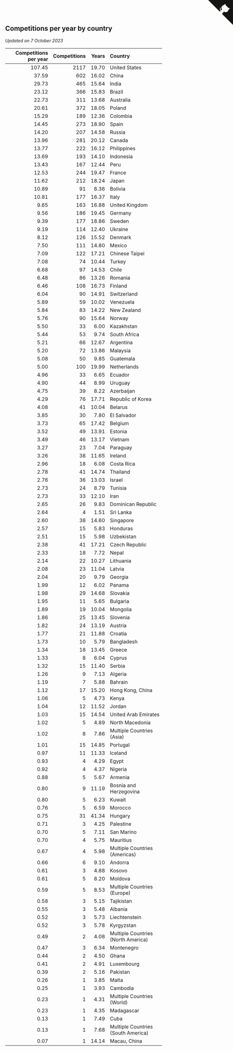 ## Competitions per year by country

*Updated on  7 October 2023*

| Competitions per year | Competitions | Years | Country |
| ---: | ---: | ---: | :--- |
| 107.45 | 2117 | 19.70 | United States |
| 37.59 | 602 | 16.02 | China |
| 29.73 | 465 | 15.64 | India |
| 23.12 | 366 | 15.83 | Brazil |
| 22.73 | 311 | 13.68 | Australia |
| 20.61 | 372 | 18.05 | Poland |
| 15.29 | 189 | 12.36 | Colombia |
| 14.45 | 273 | 18.90 | Spain |
| 14.20 | 207 | 14.58 | Russia |
| 13.96 | 281 | 20.12 | Canada |
| 13.77 | 222 | 16.12 | Philippines |
| 13.69 | 193 | 14.10 | Indonesia |
| 13.43 | 167 | 12.44 | Peru |
| 12.53 | 244 | 19.47 | France |
| 11.62 | 212 | 18.24 | Japan |
| 10.89 | 91 | 8.36 | Bolivia |
| 10.81 | 177 | 16.37 | Italy |
| 9.65 | 163 | 16.88 | United Kingdom |
| 9.56 | 186 | 19.45 | Germany |
| 9.39 | 177 | 18.86 | Sweden |
| 9.19 | 114 | 12.40 | Ukraine |
| 8.12 | 126 | 15.52 | Denmark |
| 7.50 | 111 | 14.80 | Mexico |
| 7.09 | 122 | 17.21 | Chinese Taipei |
| 7.08 | 74 | 10.44 | Turkey |
| 6.68 | 97 | 14.53 | Chile |
| 6.48 | 86 | 13.26 | Romania |
| 6.46 | 108 | 16.73 | Finland |
| 6.04 | 90 | 14.91 | Switzerland |
| 5.89 | 59 | 10.02 | Venezuela |
| 5.84 | 83 | 14.22 | New Zealand |
| 5.76 | 90 | 15.64 | Norway |
| 5.50 | 33 | 6.00 | Kazakhstan |
| 5.44 | 53 | 9.74 | South Africa |
| 5.21 | 66 | 12.67 | Argentina |
| 5.20 | 72 | 13.86 | Malaysia |
| 5.08 | 50 | 9.85 | Guatemala |
| 5.00 | 100 | 19.99 | Netherlands |
| 4.96 | 33 | 6.65 | Ecuador |
| 4.90 | 44 | 8.99 | Uruguay |
| 4.75 | 39 | 8.22 | Azerbaijan |
| 4.29 | 76 | 17.71 | Republic of Korea |
| 4.08 | 41 | 10.04 | Belarus |
| 3.85 | 30 | 7.80 | El Salvador |
| 3.73 | 65 | 17.42 | Belgium |
| 3.52 | 49 | 13.91 | Estonia |
| 3.49 | 46 | 13.17 | Vietnam |
| 3.27 | 23 | 7.04 | Paraguay |
| 3.26 | 38 | 11.65 | Ireland |
| 2.96 | 18 | 6.08 | Costa Rica |
| 2.78 | 41 | 14.74 | Thailand |
| 2.76 | 36 | 13.03 | Israel |
| 2.73 | 24 | 8.79 | Tunisia |
| 2.73 | 33 | 12.10 | Iran |
| 2.65 | 26 | 9.83 | Dominican Republic |
| 2.64 | 4 | 1.51 | Sri Lanka |
| 2.60 | 38 | 14.60 | Singapore |
| 2.57 | 15 | 5.83 | Honduras |
| 2.51 | 15 | 5.98 | Uzbekistan |
| 2.38 | 41 | 17.21 | Czech Republic |
| 2.33 | 18 | 7.72 | Nepal |
| 2.14 | 22 | 10.27 | Lithuania |
| 2.08 | 23 | 11.04 | Latvia |
| 2.04 | 20 | 9.79 | Georgia |
| 1.99 | 12 | 6.02 | Panama |
| 1.98 | 29 | 14.68 | Slovakia |
| 1.95 | 11 | 5.65 | Bulgaria |
| 1.89 | 19 | 10.04 | Mongolia |
| 1.86 | 25 | 13.45 | Slovenia |
| 1.82 | 24 | 13.19 | Austria |
| 1.77 | 21 | 11.88 | Croatia |
| 1.73 | 10 | 5.79 | Bangladesh |
| 1.34 | 18 | 13.45 | Greece |
| 1.33 | 8 | 6.04 | Cyprus |
| 1.32 | 15 | 11.40 | Serbia |
| 1.26 | 9 | 7.13 | Algeria |
| 1.19 | 7 | 5.88 | Bahrain |
| 1.12 | 17 | 15.20 | Hong Kong, China |
| 1.06 | 5 | 4.73 | Kenya |
| 1.04 | 12 | 11.52 | Jordan |
| 1.03 | 15 | 14.54 | United Arab Emirates |
| 1.02 | 5 | 4.89 | North Macedonia |
| 1.02 | 8 | 7.86 | Multiple Countries (Asia) |
| 1.01 | 15 | 14.85 | Portugal |
| 0.97 | 11 | 11.33 | Iceland |
| 0.93 | 4 | 4.29 | Egypt |
| 0.92 | 4 | 4.37 | Nigeria |
| 0.88 | 5 | 5.67 | Armenia |
| 0.80 | 9 | 11.19 | Bosnia and Herzegovina |
| 0.80 | 5 | 6.23 | Kuwait |
| 0.76 | 5 | 6.59 | Morocco |
| 0.75 | 31 | 41.34 | Hungary |
| 0.71 | 3 | 4.25 | Palestine |
| 0.70 | 5 | 7.11 | San Marino |
| 0.70 | 4 | 5.75 | Mauritius |
| 0.67 | 4 | 5.98 | Multiple Countries (Americas) |
| 0.66 | 6 | 9.10 | Andorra |
| 0.61 | 3 | 4.88 | Kosovo |
| 0.61 | 5 | 8.20 | Moldova |
| 0.59 | 5 | 8.53 | Multiple Countries (Europe) |
| 0.58 | 3 | 5.15 | Tajikistan |
| 0.55 | 3 | 5.48 | Albania |
| 0.52 | 3 | 5.73 | Liechtenstein |
| 0.52 | 3 | 5.78 | Kyrgyzstan |
| 0.49 | 2 | 4.08 | Multiple Countries (North America) |
| 0.47 | 3 | 6.34 | Montenegro |
| 0.44 | 2 | 4.50 | Ghana |
| 0.41 | 2 | 4.91 | Luxembourg |
| 0.39 | 2 | 5.16 | Pakistan |
| 0.26 | 1 | 3.85 | Malta |
| 0.25 | 1 | 3.93 | Cambodia |
| 0.23 | 1 | 4.31 | Multiple Countries (World) |
| 0.23 | 1 | 4.35 | Madagascar |
| 0.13 | 1 | 7.49 | Cuba |
| 0.13 | 1 | 7.68 | Multiple Countries (South America) |
| 0.07 | 1 | 14.14 | Macau, China |


<a href="https://github.com/jonatanklosko/wca_statistics" class="github-corner" aria-label="View source on Github"><svg width="80" height="80" viewBox="0 0 250 250" style="fill:#151513; color:#fff; position: absolute; top: 0; border: 0; right: 0;" aria-hidden="true"><path d="M0,0 L115,115 L130,115 L142,142 L250,250 L250,0 Z"></path><path d="M128.3,109.0 C113.8,99.7 119.0,89.6 119.0,89.6 C122.0,82.7 120.5,78.6 120.5,78.6 C119.2,72.0 123.4,76.3 123.4,76.3 C127.3,80.9 125.5,87.3 125.5,87.3 C122.9,97.6 130.6,101.9 134.4,103.2" fill="currentColor" style="transform-origin: 130px 106px;" class="octo-arm"></path><path d="M115.0,115.0 C114.9,115.1 118.7,116.5 119.8,115.4 L133.7,101.6 C136.9,99.2 139.9,98.4 142.2,98.6 C133.8,88.0 127.5,74.4 143.8,58.0 C148.5,53.4 154.0,51.2 159.7,51.0 C160.3,49.4 163.2,43.6 171.4,40.1 C171.4,40.1 176.1,42.5 178.8,56.2 C183.1,58.6 187.2,61.8 190.9,65.4 C194.5,69.0 197.7,73.2 200.1,77.6 C213.8,80.2 216.3,84.9 216.3,84.9 C212.7,93.1 206.9,96.0 205.4,96.6 C205.1,102.4 203.0,107.8 198.3,112.5 C181.9,128.9 168.3,122.5 157.7,114.1 C157.9,116.9 156.7,120.9 152.7,124.9 L141.0,136.5 C139.8,137.7 141.6,141.9 141.8,141.8 Z" fill="currentColor" class="octo-body"></path></svg></a><style>.github-corner:hover .octo-arm{animation:octocat-wave 560ms ease-in-out}@keyframes octocat-wave{0%,100%{transform:rotate(0)}20%,60%{transform:rotate(-25deg)}40%,80%{transform:rotate(10deg)}}@media (max-width:500px){.github-corner:hover .octo-arm{animation:none}.github-corner .octo-arm{animation:octocat-wave 560ms ease-in-out}}</style>
